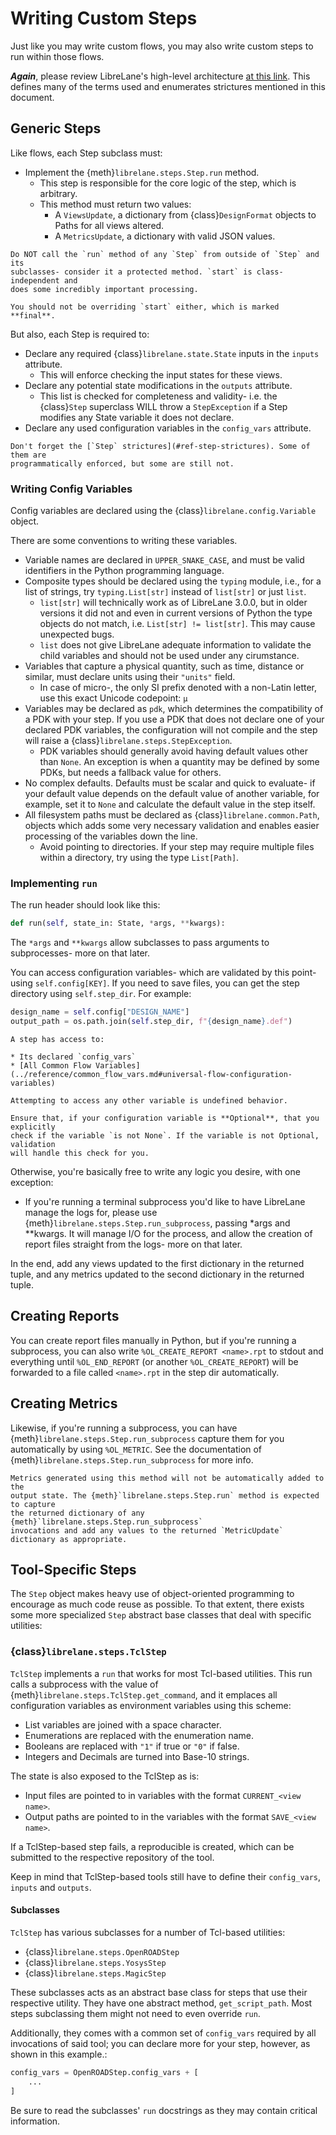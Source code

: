 # Writing Custom Steps

Just like you may write custom flows, you may also write custom steps to run
within those flows.

**_Again_**, please review LibreLane's high-level architecture [at this link](../reference/architecture.md).
This defines many of the terms used and enumerates strictures mentioned in this document.

## Generic Steps

Like flows, each Step subclass must:

* Implement the {meth}`librelane.steps.Step.run` method.
  * This step is responsible for the core logic of the step, which is arbitrary.
  * This method must return two values:
    * A `ViewsUpdate`, a dictionary from {class}`DesignFormat` objects to
      Paths for all views altered.
    * A `MetricsUpdate`, a dictionary with valid JSON values.

```{important}
Do NOT call the `run` method of any `Step` from outside of `Step` and its
subclasses- consider it a protected method. `start` is class-independent and
does some incredibly important processing.

You should not be overriding `start` either, which is marked **final**.
```

But also, each Step is required to:

* Declare any required {class}`librelane.state.State` inputs in the `inputs`
  attribute.
  * This will enforce checking the input states for these views.
* Declare any potential state modifications in the `outputs` attribute.
  * This list is checked for completeness and validity- i.e. the {class}`Step`
    superclass WILL throw a `StepException` if a Step modifies any State variable
    it does not declare.
* Declare any used configuration variables in the `config_vars` attribute.

```{important}
Don't forget the [`Step` strictures](#ref-step-strictures). Some of them are
programmatically enforced, but some are still not.
```

### Writing Config Variables

Config variables are declared using the {class}`librelane.config.Variable` object.

There are some conventions to writing these variables.

* Variable names are declared in `UPPER_SNAKE_CASE`, and must be valid
  identifiers in the Python programming language.
* Composite types should be declared using the `typing` module, i.e., for a list
  of strings, try `typing.List[str]` instead of `list[str]` or just `list`.
  * `list[str]` will technically work as of LibreLane 3.0.0, but in older
    versions it did not and even in current versions of Python the type objects
    do not match, i.e. `List[str] != list[str]`. This may cause unexpected bugs.
  * `list` does not give LibreLane adequate information to validate the child
    variables and should not be used under any cirumstance.
* Variables that capture a physical quantity, such as time, distance or similar,
  must declare units using their `"units"` field.
  * In case of micro-, the only SI prefix denoted with a non-Latin letter, use
    this exact Unicode codepoint: `µ`
* Variables may be declared as `pdk`, which determines the compatibility of a
  PDK with your step. If you use a PDK that does not declare one of your
  declared PDK variables, the configuration will not compile and the step will
  raise a {class}`librelane.steps.StepException`.
  * PDK variables should generally avoid having default values other than
    `None`. An exception is when a quantity may be defined by some PDKs, but
    needs a fallback value for others.
* No complex defaults. Defaults must be scalar and quick to evaluate- if your
  default value depends on the default value of another variable, for example,
  set it to `None` and calculate the default value in the step itself.
* All filesystem paths must be declared as {class}`librelane.common.Path`,
  objects which adds some very necessary validation and enables easier
  processing of the variables down the line.
  * Avoid pointing to directories. If your step may require multiple files
    within a directory, try using the type `List[Path]`.

### Implementing `run`

The run header should look like this:

```python
def run(self, state_in: State, *args, **kwargs):
```

The `*args` and `**kwargs` allow subclasses to pass arguments to subprocesses-
more on that later.

You can access configuration variables- which are validated by this point- using
`self.config[KEY]`. If you need to save files, you can get the step directory
using `self.step_dir`. For example:

```python
design_name = self.config["DESIGN_NAME"]
output_path = os.path.join(self.step_dir, f"{design_name}.def")
```

```{note}
A step has access to:

* Its declared `config_vars`
* [All Common Flow Variables](../reference/common_flow_vars.md#universal-flow-configuration-variables)

Attempting to access any other variable is undefined behavior.
```

```{warning}
Ensure that, if your configuration variable is **Optional**, that you explicitly
check if the variable `is not None`. If the variable is not Optional, validation
will handle this check for you.
```

Otherwise, you're basically free to write any logic you desire, with one exception:

* If you're running a terminal subprocess you'd like to have LibreLane manage the
  logs for, please use {meth}`librelane.steps.Step.run_subprocess`,
  passing \*args and \*\*kwargs. It will manage
  I/O for the process, and allow the creation of report files straight from the
  logs- more on that later.

In the end, add any views updated to the first dictionary in the returned tuple,
and any metrics updated to the second dictionary in the returned tuple.

## Creating Reports

You can create report files manually in Python, but if you're running a subprocess,
you can also write `%OL_CREATE_REPORT <name>.rpt` to stdout and everything until
`%OL_END_REPORT` (or another `%OL_CREATE_REPORT`) will be forwarded to a file called
`<name>.rpt` in the step dir automatically.

## Creating Metrics

Likewise, if you're running a subprocess, you can have {meth}`librelane.steps.Step.run_subprocess`
capture them for you automatically by using `%OL_METRIC`. See the documentation
of {meth}`librelane.steps.Step.run_subprocess` for more info.

```{note}
Metrics generated using this method will not be automatically added to the
output state. The {meth}`librelane.steps.Step.run` method is expected to capture
the returned dictionary of any {meth}`librelane.steps.Step.run_subprocess`
invocations and add any values to the returned `MetricUpdate` dictionary as appropriate.
```

## Tool-Specific Steps

The `Step` object makes heavy use of object-oriented programming to encourage
as much code reuse as possible. To that extent, there exists some more specialized
`Step` abstract base classes that deal with specific utilities:

### {class}`librelane.steps.TclStep`

`TclStep` implements a `run` that works for most Tcl-based utilities.
This run calls a subprocess with the value of {meth}`librelane.steps.TclStep.get_command`,
and it emplaces all configuration variables as environment variables using this scheme:

* List variables are joined with a space character.
* Enumerations are replaced with the enumeration name.
* Booleans are replaced with `"1"` if true or `"0"` if false.
* Integers and Decimals are turned into Base-10 strings.

The state is also exposed to the TclStep as is:

* Input files are pointed to in variables with the format `CURRENT_<view name>`.
* Output paths are pointed to in the variables with the format `SAVE_<view name>`.

If a TclStep-based step fails, a reproducible is created, which can be submitted
to the respective repository of the tool.

Keep in mind that TclStep-based tools still have to define their `config_vars`,
`inputs` and `outputs`.

#### Subclasses

`TclStep` has various subclasses for a number of Tcl-based utilities:

* {class}`librelane.steps.OpenROADStep`
* {class}`librelane.steps.YosysStep`
* {class}`librelane.steps.MagicStep`

These subclasses acts as an abstract base class for steps that use their
respective utility. They have one abstract method, `get_script_path`.
Most steps subclassing them might not need to even override `run`.

Additionally, they comes with a common set of `config_vars` required by all invocations
of said tool; you can declare more for your step, however, as shown in this example.:

```python
config_vars = OpenROADStep.config_vars + [
    ...
]
```

Be sure to read the subclasses' `run` docstrings as they may contain critical information.
